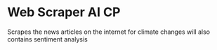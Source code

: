 # Web Scraper AI CP
Scrapes the news articles on the internet for climate changes will also contains sentiment analysis
